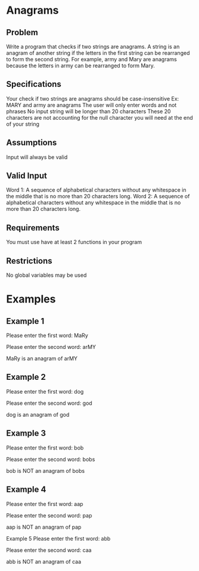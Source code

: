 # Anagrams
## Problem
Write a program that checks if two strings are anagrams. A string is an anagram of another string if the letters in the first string can be rearranged to form the second string. For example, army and Mary are anagrams because the letters in army can be rearranged to form Mary.

## Specifications
Your check if two strings are anagrams should be case-insensitive
Ex: MARY and army are anagrams
The user will only enter words and not phrases
No input string will be longer than 20 characters
These 20 characters are not accounting for the null character you will need at the end of your string
## Assumptions
Input will always be valid

## Valid Input
Word 1: A sequence of alphabetical characters without any whitespace in the middle that is no more than 20 characters long.
Word 2: A sequence of alphabetical characters without any whitespace in the middle that is no more than 20 characters long.
## Requirements
You must use have at least 2 functions in your program
## Restrictions
No global variables may be used

# Examples

## Example 1
Please enter the first word: MaRy

Please enter the second word: arMY

MaRy is an anagram of arMY

## Example 2
Please enter the first word: dog

Please enter the second word: god

dog is an anagram of god

## Example 3
Please enter the first word: bob

Please enter the second word: bobs

bob is NOT an anagram of bobs

## Example 4
Please enter the first word: aap

Please enter the second word: pap

aap is NOT an anagram of pap

Example 5
Please enter the first word: abb

Please enter the second word: caa

abb is NOT an anagram of caa
